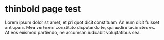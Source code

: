 # thinbold page test

Lorem ipsum dolor sit amet, et pri quot dicit constituam. An eum dicit fuisset antiopam. Mea verterem constituto disputando te, qui audire tacimates ex. At eos euismod partiendo, ne accumsan iudicabit voluptatibus sea.
